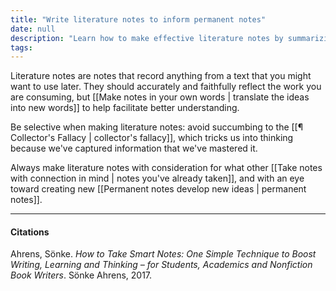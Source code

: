 ```yaml
---
title: "Write literature notes to inform permanent notes"
date: null
description: "Learn how to make effective literature notes by summarizing texts in your own words, avoiding information overload, and linking notes to develop new ideas for better understanding and writing."
tags: 
---
```


Literature notes are notes that record anything from a text that you might want to use later. They should accurately and faithfully reflect the work you are consuming, but [[Make notes in your own words | translate the ideas into new words]] to help facilitate better understanding.

Be selective when making literature notes: avoid succumbing to the [[¶ Collector's Fallacy | collector's fallacy]], which tricks us into thinking because we've captured information that we've mastered it.

Always make literature notes with consideration for what other [[Take notes with connection in mind | notes you've already taken]], and with an eye toward creating new [[Permanent notes develop new ideas | permanent notes]].

---

#### Citations

Ahrens, Sönke. _How to Take Smart Notes: One Simple Technique to Boost Writing, Learning and Thinking – for Students, Academics and Nonfiction Book Writers_. Sönke Ahrens, 2017.
